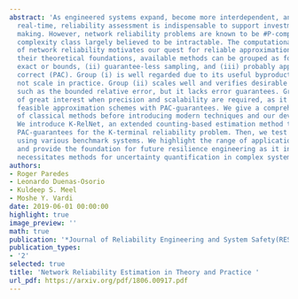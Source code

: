 ```yaml
---
abstract: 'As engineered systems expand, become more interdependent, and operate in
  real-time, reliability assessment is indispensable to support investment and decision
  making. However, network reliability problems are known to be #P-complete, a computational
  complexity class largely believed to be intractable. The computational intractability
  of network reliability motivates our quest for reliable approximations. Based on
  their theoretical foundations, available methods can be grouped as follows: (i)
  exact or bounds, (ii) guarantee-less sampling, and (iii) probably approximately
  correct (PAC). Group (i) is well regarded due to its useful byproducts, but it does
  not scale in practice. Group (ii) scales well and verifies desirable properties,
  such as the bounded relative error, but it lacks error guarantees. Group (iii) is
  of great interest when precision and scalability are required, as it harbors computationally
  feasible approximation schemes with PAC-guarantees. We give a comprehensive review
  of classical methods before introducing modern techniques and our developments.
  We introduce K-RelNet, an extended counting-based estimation method that delivers
  PAC-guarantees for the K-terminal reliability problem. Then, we test methods'' performance
  using various benchmark systems. We highlight the range of application of algorithms
  and provide the foundation for future resilience engineering as it increasingly
  necessitates methods for uncertainty quantification in complex systems.'
authors:
- Roger Paredes
- Leonardo Duenas-Osorio
- Kuldeep S. Meel
- Moshe Y. Vardi
date: 2019-06-01 00:00:00
highlight: true
image_preview: ''
math: true
publication: '*Journal of Reliability Engineering and System Safety(RESS)*'
publication_types:
- '2'
selected: true
title: 'Network Reliability Estimation in Theory and Practice '
url_pdf: https://arxiv.org/pdf/1806.00917.pdf
---
```


